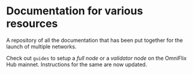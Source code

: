 # Documentation for various resources

A repository of all the documentation that has been put together for the launch of multiple networks.

Check out `guides` to setup a *full node* or a *validator node* on the OmniFlix Hub mainnet. Instructions for the same are now updated.
